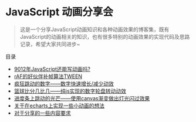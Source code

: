 # JavaScript 动画分享会
> 这是一个分享JavaScript动画知识和各种动画效果的博客集，既有JavaScript的动画相关的知识，也有很多特别的动画效果的实现代码及思路记录，希望大家共同进步~

目录

* [9012年JavaScript还能写动画吗?]()
* [rAF的好伙伴补帧算法TWEEN]()
* [疯狂跳动的数字——数字快速增长/减少动效]()
* [篮球比分几比几——纯js实现的数字轮盘转动动效]()
* [进度条上跳动的光芒——使用canvas渐变做出灯光闪过效果]()
* [关于在echarts上实现一些小动画的想法]()
* [对于分享的一些内容要求]()
